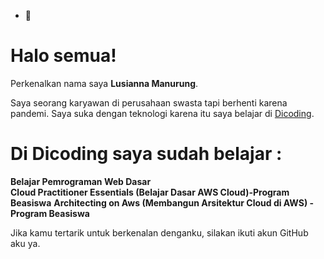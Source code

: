 - 👋 
# Halo semua! 

Perkenalkan nama saya **Lusianna Manurung**.

Saya seorang karyawan di perusahaan swasta tapi berhenti karena pandemi. 
Saya suka dengan teknologi karena itu saya belajar di [Dicoding](https://www.dicoding.com/).

Di Dicoding saya sudah belajar :
==
**Belajar Pemrograman Web Dasar**  
**Cloud Practitioner Essentials (Belajar Dasar AWS Cloud)-Program Beasiswa**
**Architecting on Aws (Membangun Arsitektur Cloud di AWS) - Program Beasiswa**

Jika kamu tertarik untuk berkenalan denganku, silakan ikuti akun GitHub aku ya.

<!---
greth7580/greth7580 is a ✨ special ✨ repository because its `README.md` (this file) appears on your GitHub profile.
You can click the Preview link to take a look at your changes.
--->

